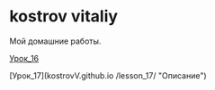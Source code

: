 # kostrov vitaliy
Мой домашние работы.

[Урок_16](https://kostrovv.github.io/lesson_16/ "Описание")

[Урок_17](kostrovV.github.io /lesson_17/ "Описание")
